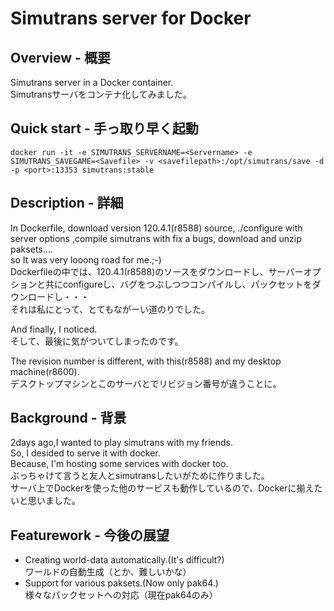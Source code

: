 Simutrans server for Docker
====

## Overview - 概要
 Simutrans server in a Docker container.  
 Simutransサーバをコンテナ化してみました。  

## Quick start - 手っ取り早く起動 

```docker run -it -e SIMUTRANS_SERVERNAME=<Servername> -e SIMUTRANS_SAVEGAME=<Savefile> -v <savefilepath>:/opt/simutrans/save -d -p <port>:13353 simutrans:stable```

## Description - 詳細
 In Dockerfile, download version 120.4.1(r8588) source, ./configure with server options ,compile simutrans with fix a bugs, download and unzip paksets....  
 so It was very looong road for me.;-)  
 Dockerfileの中では、120.4.1(r8588)のソースをダウンロードし、サーバーオプションと共にconfigureし、バグをつぶしつつコンパイルし、パックセットをダウンロードし・・・  
 それは私にとって、とてもながーい道のりでした。  

 And finally, I noticed.  
 そして、最後に気がついてしまったのです。  
 
 The revision number is different, with this(r8588) and my desktop machine(r8600).  
 デスクトップマシンとこのサーバとでリビジョン番号が違うことに。  

## Background - 背景
 2days ago,I wanted to play simutrans with my friends.  
 So, I desided to serve it with docker.  
 Because, I'm hosting some services with docker too.  
 ぶっちゃけて言うと友人とsimutransしたいがために作りました。  
 サーバ上でDockerを使った他のサービスも動作しているので、Dockerに揃えたいと思いました。  

## Featurework - 今後の展望
 - Creating world-data automatically.(It's difficult?)  
   ワールドの自動生成（とか、難しいかな）  
 - Support for various paksets.(Now only pak64.)  
   様々なパックセットへの対応（現在pak64のみ）  
